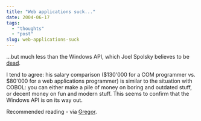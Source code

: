 ```yaml
---
title: "Web applications suck..."
date: 2004-06-17
tags: 
  - "thoughts"
  - "post"
slug: web-applications-suck
---
```


...but much less than the Windows API, which Joel Spolsky believes to be [dead](http://www.joelonsoftware.com/articles/APIWar.html).

I tend to agree: his salary comparison ($130'000 for a COM programmer vs. $80'000 for a web applications programmer) is similar to the situation with COBOL: you can either make a pile of money on boring and outdated stuff, or decent money on fun and modern stuff. This seems to confirm that the Windows API is on its way out.

Recommended reading - via [Gregor](http://greg.abstrakt.ch/archives/001724.html).
